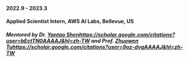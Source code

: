 #### 2022.9 - 2023.3
#### Applied Scientist Intern, AWS AI Labs, Bellevue, US
##### Mentored by Dr. [Yantao Shen](https://scholar.google.com/citations?user=bEctTN0AAAAJ&hl=zh-TW)https://scholar.google.com/citations?user=bEctTN0AAAAJ&hl=zh-TW and Prof. [Zhuowen Tu](https://scholar.google.com/citations?user=9oz-dvgAAAAJ&hl=zh-TW)https://scholar.google.com/citations?user=9oz-dvgAAAAJ&hl=zh-TW
